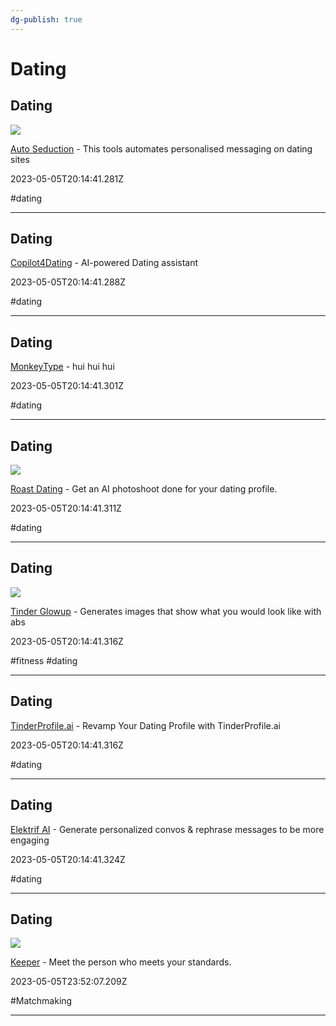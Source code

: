 ```yaml
---
dg-publish: true
---
```


# Dating

## Dating

![](https://autoseductionai.com/static/img/opengraph.jpg)

[Auto Seduction](https://autoseductionai.com) - This tools automates personalised messaging on dating sites

2023-05-05T20:14:41.281Z

#dating

---

## Dating

[Copilot4Dating](https://copilot4dating.com) - AI-powered Dating assistant

2023-05-05T20:14:41.288Z

#dating

---

## Dating

[MonkeyType](https://monkeytypeguhuih.com) - hui hui hui

2023-05-05T20:14:41.301Z

#dating

---

## Dating

![](https://roast.dating/images/beyondmatching.jpg)

[Roast Dating](https://roast.dating) - Get an AI photoshoot done for your dating profile.

2023-05-05T20:14:41.311Z

#dating

---

## Dating

![](https://tinderglowup.com/twitter_card.png)

[Tinder Glowup](https://tinderglowup.com) - Generates images that show what you would look like with abs

2023-05-05T20:14:41.316Z

#fitness #dating

---

## Dating

[TinderProfile.ai](https://tinderprofile.ai) - Revamp Your Dating Profile with TinderProfile.ai

2023-05-05T20:14:41.316Z

#dating

---

## Dating

[Elektrif AI](https://www.elektrif.ai) - Generate personalized convos & rephrase messages to be more engaging

2023-05-05T20:14:41.324Z

#dating

---

## Dating

![](https://videohighlight.com/share/video-highlight-twitter-logo.png)

[Keeper](https://videohighlight.com) - Meet the person who meets your standards.

2023-05-05T23:52:07.209Z

#Matchmaking

---
